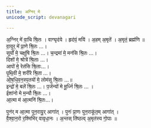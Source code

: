 ```yaml
---
title: अग्निर् मे
unicode_script: devanagari

---
```


अ॒ग्निर् मे॑ वा॒चि श्रि॒तः । वाग्घृद॑ये । हृद॑यं॒ मयि॑ । अ॒हम् अ॒मृते॑ । अ॒मृतं॒ ब्रह्म॑णि ॥  
वा॒युर् मे॑ प्रा॒णे श्रि॒तः …।  
सूर्यो॑ मे॒ चक्षु॑षि श्रि॒तः …। च॒न्द्रमा॑ मे॒ मन॑सि श्रि॒तः …।  
दिशो॑ मे॒ श्रोत्रे॑ श्रि॒ताः …।  
आपो॑ मे॒ रेत॑सि श्रि॒ताः…।  
पृ॒थि॒वी मे॒ शरी॑रे श्रि॒ता …।   
ओ॒ष॒धि॒व॒न॒स्प॒तयो॑ मे॒ लोम॑सु श्रि॒ताः …॥  
इन्द्रो॑ मे॒ बले॑ श्रि॒तः  …।  प॒र्जन्यो॑ मे मू॒र्ध्नि श्रि॒तः … ।  
ईशा॑नो मे म॒न्यौ श्रि॒तः …।  
आ॒त्मा म॑ आ॒त्मनि॑ श्रि॒तः…।  

पुन॑र् म आ॒त्मा पुन॒रायु॒र् आगा॑त् । पुनः॑ प्रा॒णः पुन॒राकू॑त॒म् आगा॑त् ।  
वै॒श्वा॒न॒रो र॒श्मिभि॑र् वावृधा॒नः । अ॒न्तस् ति॑ष्ठत्व् अ॒मृत॑स्य गो॒पाः ॥